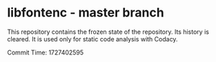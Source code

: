 # libfontenc - master branch

This repository contains the frozen state of the repository.
Its history is cleared. It is used only for static code
analysis with Codacy.

Commit Time: 1727402595